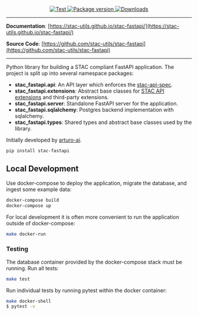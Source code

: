 <p align="center">
  <a href="https://github.com/stac-utils/stac-fastapi/actions?query=workflow%3Acicd" target="_blank">
      <img src="https://github.com/stac-utils/stac-fastapi/workflows/stac-fastapi/badge.svg" alt="Test">
  </a>
  <a href="https://pypi.org/project/stac-fastapi" target="_blank">
      <img src="https://img.shields.io/pypi/v/stac-fastapi?color=%2334D058&label=pypi%20package" alt="Package version">
  </a>
  <a href="https://github.com/stac-utils/stac-fastapi/blob/master/LICENSE" target="_blank">
      <img src="https://img.shields.io/github/license/stac-utils/stac-fastapi.svg" alt="Downloads">
  </a>
</p>

---

**Documentation**: [https://stac-utils.github.io/stac-fastapi/](https://stac-utils.github.io/stac-fastapi/)

**Source Code**: [https://github.com/stac-utils/stac-fastapi](https://github.com/stac-utils/stac-fastapi)

---

Python library for building a STAC compliant FastAPI application.  The project is split up into several namespace
packages:
- **stac_fastapi.api**: An API layer which enforces the [stac-api-spec](https://github.com/radiantearth/stac-api-spec).
- **stac_fastapi.extensions**: Abstract base classes for [STAC API extensions](https://github.com/radiantearth/stac-api-spec/blob/master/extensions.md) and third-party extensions.
- **stac_fastapi.server**: Standalone FastAPI server for the application.
- **stac_fastapi.sqlalchemy**: Postgres backend implementation with sqlalchemy.
- **stac_fastapi.types**: Shared types and abstract base classes used by the library.

Initially developed by [arturo-ai](https://github.com/arturo-ai).

```
pip install stac-fastapi
```

## Local Development
Use docker-compose to deploy the application, migrate the database, and ingest some example data:
```bash
docker-compose build
docker-compose up
```

For local development it is often more convenient to run the application outside of docker-compose:
```bash
make docker-run
```


### Testing
The database container provided by the docker-compose stack must be running.  Run all tests:
```bash
make test
```

Run individual tests by running pytest within the docker container:
```bash
make docker-shell
$ pytest -v
```
